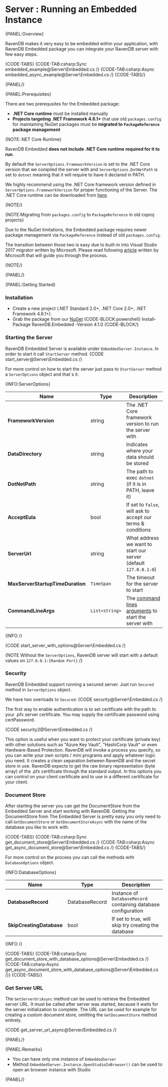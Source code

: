 ﻿# Server : Running an Embedded Instance

{PANEL:Overview}

RavenDB makes it very easy to be embedded within your application, with RavenDB Embedded package you can integrate your RavenDB server with few easy steps.

{CODE-TABS}
{CODE-TAB:csharp:Sync embedded_example@Server\Embedded.cs /}
{CODE-TAB:csharp:Async embedded_async_example@Server\Embedded.cs /}
{CODE-TABS/}

{PANEL/}

{PANEL:Prerequisites}

There are two prerequsites for the Embedded package:

- **.NET Core runtime** must be installed manually
- **Projects targeting .NET Framework 4.6.1+** that use old `packages.config` for maintaining NuGet packages must be **migrated to `PackageReference` package management**

{NOTE:.NET Core Runtime}

RavenDB Embedded **does not include .NET Core runtime required for it to run**. 

By default the `ServerOptions.FrameworkVersion` is set to the .NET Core version that we compiled the server with and `ServerOptions.DotNetPath` is set to `dotnet` meaning that it will require to have it declared in PATH. 

We highly recommend using the .NET Core framework version defined in `ServerOptions.FrameworkVersion` for proper functioning of the Server. The .NET Core runtime can be downloaded from [here](https://www.microsoft.com/net/download).

{NOTE/}

{NOTE:Migrating from `packages.config` to `PackageReference` in old csproj projects}

Due to the NuGet limitations, the Embedded package requires newer package management via `PackageReference` instead of old `packages.config`. 

The transition between those two is easy due to built-in into Visual Studio 2017 migrator written by Microsoft. Please read following [article](https://docs.microsoft.com/en-us/nuget/reference/migrate-packages-config-to-package-reference) written by Microsoft that will guide you through the process.

{NOTE/}

{PANEL/}

{PANEL:Getting Started}

### Installation

* Create a new project (.NET Standard 2.0+, .NET Core 2.0+, .NET Framework 4.6.1+).
* Grab the package from our [NuGet](https://www.nuget.org/packages/RavenDB.Embedded)
{CODE-BLOCK:powershell}
Install-Package RavenDB.Embedded -Version 4.1.0
{CODE-BLOCK/}

### Starting the Server

RavenDB Embedded Server is available under `EmbeddedServer.Instance`. In order to start it call `StartServer` method.
{CODE start_server@Server\Embedded.cs /}

For more control on how to start the server just pass to `StartServer` method a `ServerOptions` object and that`s it.

{INFO:ServerOptions}

| Name | Type | Description |
| ------------- | ------------- | ----- |
| **FrameworkVersion** | string | The .NET Core framework version to run the server with |
| **DataDirectory** | string | Indicates where your data should be stored |
| **DotNetPath** | string | The path to exec `dotnet` (if it is in PATH, leave it)|
| **AcceptEula** |  bool | If set to `false`, will ask to accept our terms & conditions |
| **ServerUrl** | string | What address we want to start our server (default `127.0.0.1:0`) |
| **MaxServerStartupTimeDuration** | `TimeSpan` | The timeout for the server to start |
| **CommandLineArgs** | `List<string>` | The [command lines arguments](../server/configuration/configuration-options#command-line-arguments) to start the server with |

{INFO /}

{CODE start_server_with_options@Server\Embedded.cs /}

{NOTE  Without the `ServerOptions`, RavenDB server will start with a default values on `127.0.0.1:{Random Port}`  /}

### Security

RavenDB Embedded support running a secured server.
Just run `Secured` method in `ServerOptions` object.

We have two overloads to `Secured`:
{CODE security@Server\Embedded.cs /}

The first way to enable authentication is to set certificate with the path to your .pfx 
server certificate. You may supply the certificate password using certPassword.

{CODE security2@Server\Embedded.cs /}

This option is useful when you want to protect your certificate (private key) with other solutions such as "Azure Key Vault", "HashiCorp Vault" or even Hardware-Based Protection. 
RavenDB will invoke a process you specify, so you can write your own scripts / mini programs and apply whatever logic you need. It creates a clean separation between RavenDB and the secret store in use.
RavenDB expects to get the raw binary representation (byte array) of the .pfx certificate through the standard output.
In this options you can control on your client certificate and to use in a different certificate for your client.

### Document Store

After starting the server you can get the DocumentStore from the Embedded Server and start working with RavenDB.
Getting the DocumentStore from The Embedded Server is pretty easy you only need to call `GetDocumentStore` or `GetDocumentStoreAsync` with the name of the database you like to work with. 

{CODE-TABS}
{CODE-TAB:csharp:Sync get_document_store@Server\Embedded.cs /}
{CODE-TAB:csharp:Async get_async_document_store@Server\Embedded.cs /}
{CODE-TABS/}

For more control on the process you can call the methods with `DatabaseOptions` object.

{INFO:DatabaseOptions}

| Name | Type | Description |
| ------------- | ------------- | ----- |
| **DatabaseRecord** | DatabaseRecord | Instance of `DatabaseRecord` containing database configuration |
| **SkipCreatingDatabase** | bool | If set to true, will skip try creating the database  |

{INFO /}

{CODE-TABS}
{CODE-TAB:csharp:Sync get_document_store_with_database_options@Server\Embedded.cs /}
{CODE-TAB:csharp:Async get_async_document_store_with_database_options@Server\Embedded.cs /}}
{CODE-TABS/}

### Get Server URL

The `GetServerUriAsync` method can be used to retrieve the Embedded server URL. It must be called after server was started, because it waits for the server initialization to complete.
The URL can be used for example for creating a custom document store, omitting the `GetDocumentStore` method entirely.

{CODE get_server_url_async@Server/Embedded.cs /}

{PANEL/}

{PANEL:Remarks}

* You can have only one instance of `EmbeddedServer`
* Method `EmbeddedServer.Instance.OpenStudioInBrowser()` can be used to open an browser instance with Studio

{PANEL/}
